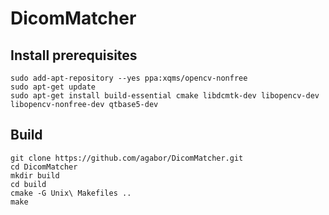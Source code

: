 # DicomMatcher #

## Install prerequisites ##

```
sudo add-apt-repository --yes ppa:xqms/opencv-nonfree
sudo apt-get update
sudo apt-get install build-essential cmake libdcmtk-dev libopencv-dev libopencv-nonfree-dev qtbase5-dev
```

## Build ##

```
git clone https://github.com/agabor/DicomMatcher.git
cd DicomMatcher
mkdir build
cd build
cmake -G Unix\ Makefiles ..
make
```